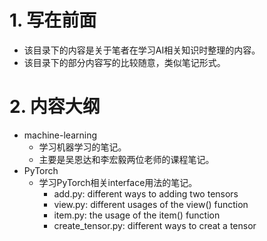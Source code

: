 # 1. 写在前面

- 该目录下的内容是关于笔者在学习AI相关知识时整理的内容。
- 该目录下的部分内容写的比较随意，类似笔记形式。

# 2. 内容大纲

- machine-learning
  - 学习机器学习的笔记。
  - 主要是吴恩达和李宏毅两位老师的课程笔记。
- PyTorch
  - 学习PyTorch相关interface用法的笔记。
    - add.py: different ways to adding two tensors
    - view.py: different usages of the view() function
    - item.py: the usage of the item() function
    - create_tensor.py: different ways to creat a tensor
